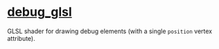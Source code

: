 # [debug_glsl](debug_glsl.hpp)

GLSL shader for drawing debug elements (with a single `position` vertex attribute).